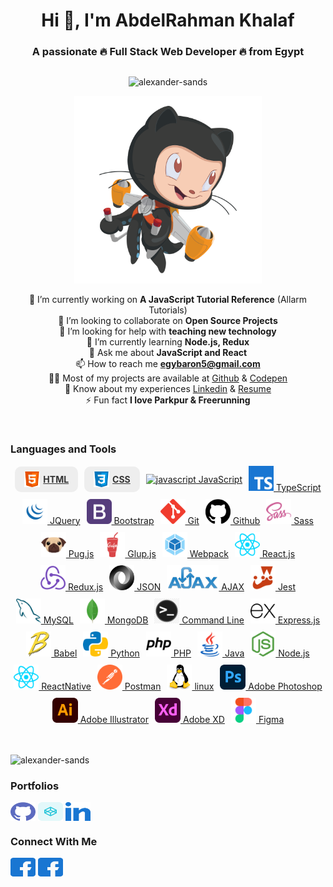 <div align="center">
  
  # Hi 👋, I'm AbdelRahman Khalaf
  ### A passionate 🔥 Full Stack Web Developer 🔥 from Egypt
  <!-- ### 🏃🏻‍♂️🎓👨🏻‍💻👨🏼‍🎤👨🏽‍🎤⛸️🏹⛸️🏂🎯♟️🥁🏆🥇🎖️🏅🤺🤿🐦🦅🐙🕷️🐍🕸️🐢🦑🐊🐎🐳🐋🦈🐰 ⚡ ✨🎯⏱️🦅⚡💥🔥❄️ Full Stack Web Developer -->

</div>

<!-- ![alexander-sands](https://komarev.com/ghpvc/?username=alexander-sands&label=Profile%20Views&color=0e75b6&style=flat "alexander-sands") -->

<div align=center style="display: flex;flex-wrap: wrap;justify-content: center;gap: 10px;">

![](https://github-profile-trophy.vercel.app/?username=alexander-sands&margin-w=15&margin-h=10 "alexander-sands")
<!-- ![](https://github-readme-streak-stats.herokuapp.com/?user=alexander-sands& "alexander-sands") -->
<!-- ![](https://activity-graph.herokuapp.com/graph?username=alexander-sands&theme=react-dark&hide_border=true&area=true) -->


<!-- <a href="https://github.com/ryo-ma/github-profile-trophy"><img src="https://github-profile-trophy.vercel.app/?username=alexander-sands&margin-w=15&margin-h=10" alt="alexander-sands" /></a> -->

</div>

<div align=center>
  <img src="images/jetpacktocat.png" alt="GitHub Octocat Drinking a Cup of Coffee" height="300">
  
  <!-- ![](https://github-readme-stats.vercel.app/api?username=alexander-sands&show_icons=true&locale=en "alexander-sands") -->
</div>


<div align=center>

🔭 I’m currently working on **A JavaScript Tutorial Reference** (Allarm Tutorials)
<br>
👯 I’m looking to collaborate on **Open Source Projects**
<br>
🤝 I’m looking for help with **teaching new technology**
<br>
🌱 I’m currently learning **Node.js, Redux**
<br>
💬 Ask me about **JavaScript and React**
<br>
📫 How to reach me **egybaron5@gmail.com**
<br>
👨‍💻 Most of my projects are available at [Github](https://github.com/Alexander-Sands) & [Codepen](https://codepen.io/alexander-sands) 
<br>
📄 Know about my experiences [Linkedin](https://www.linkedin.com/in/abdul-rahman-khalaf-b76307133/) & [Resume](https://www.linkedin.com/in/abdul-rahman-khalaf-b76307133/)
<br>
⚡ Fun fact **I love Parkpur & Freerunning**
<!-- 📝 I regularly write articles on -->
  
</div>

<br>

### Languages and Tools

<!-- <link rel="stylesheet" href="css/style.css" /> -->

<div class="skills" align="center" style="display: flex;flex-wrap: wrap;justify-content: center;align-items: center;gap: 10px;">
  <a class="skill" href="https://www.w3.org/html/" target="_blank" rel="noreferrer" style="background: #EEE;display: flex;justify-content: center;align-items: center;gap: 5px;padding: 8px 15px;color: #333;font-weight: bold;border-radius: 10px;font-size: 14px"><img src="images/icons/FrontendDevelopment/html.svg" alt="html5" height="40" style="height: 25px"/> HTML</a> 
  <a class="skill" href="https://www.w3schools.com/css/" target="_blank" rel="noreferrer" style="background: #EEE;display: flex;justify-content: center;align-items: center;gap: 5px;padding: 8px 15px;color: #333;font-weight: bold;border-radius: 10px;font-size: 14px"> <img src="images/icons/FrontendDevelopment/css.svg" alt="css3" height="40" style="height: 25px"/> CSS</a>
  <a class="skill" href="https://developer.mozilla.org/en-US/docs/Web/JavaScript" target="_blank" rel="noreferrer"> <img src="images/Logo/ProgrammingLanguages/javascript.svg" alt="javascript" height="40"/> JavaScript</a>
  <a class="skill" href="https://www.typescriptlang.org/" target="_blank" rel="noreferrer"> <img src="images/icons/ProgrammingLanguages/typescript.svg" alt="typescript" height="40"/> TypeScript</a>
  <a class="skill" href="https://jquery.com/" target="_blank" rel="noreferrer"> <img src="images/icons/FrontendDevelopment/jquery.png" alt="bootstrap" height="40"/> JQuery</a>
  <a class="skill" href="https://getbootstrap.com" target="_blank" rel="noreferrer"> <img src="images/icons/FrontendDevelopment/bootstrap.svg" alt="bootstrap" height="40"/> Bootstrap</a>
  <a class="skill" href="https://git-scm.com/" target="_blank" rel="noreferrer"> <img src="images/icons/Other/git.svg" alt="git"  height="40"/> Git</a>
  <a class="skill" href="https://github.com/" target="_blank" rel="noreferrer"> <img src="images/icons/Other/github-2.svg" alt="git"  height="40"/> Github</a>
  <a class="skill" href="https://sass-lang.com" target="_blank" rel="noreferrer"> <img src="images/icons/FrontendDevelopment/sass.svg" alt="sass" height="40"/> Sass</a> 
  <a class="skill" href="https://pugjs.org" target="_blank" rel="noreferrer"> <img src="images/icons/FrontendDevelopment/pug.svg" alt="pug" height="40"/> Pug.js</a>
  <a class="skill" href="https://gulpjs.com" target="_blank" rel="noreferrer"> <img src="images/icons/FrontendDevelopment/gulp.svg" alt="gulp" height="40"/> Glup.js</a>
  <a class="skill" href="https://webpack.js.org" target="_blank" rel="noreferrer"> <img src="images/icons/FrontendDevelopment/webpack.svg" alt="webpack" height="40"/> Webpack</a>
  <a class="skill" href="https://reactjs.org/" target="_blank" rel="noreferrer"> <img src="images/icons/FrontendDevelopment/reactjs.svg" alt="react" height="40"/> React.js</a> 
  <a class="skill" href="https://redux.js.org" target="_blank" rel="noreferrer"> <img src="images/icons/FrontendDevelopment/redux.svg" alt="redux" height="40"/> Redux.js</a> 
  <a class="skill" href="https://www.json.org/json-en.html" target="_blank" rel="noreferrer"> <img src="images/icons/Other/json.png" alt="redux" height="40"/> JSON</a> 
  <a class="skill" href="https://www.w3schools.com/js/js_ajax_intro.asp" target="_blank" rel="noreferrer"> <img src="images/icons/Other/AJAX.svg" alt="redux" height="40"/> AJAX</a> 
  <a class="skill" href="https://jestjs.io" target="_blank" rel="noreferrer"> <img src="images/icons/Testing/jest.svg" alt="jest" height="40"/> Jest</a> 
  <a class="skill" href="https://www.mysql.com/" target="_blank" rel="noreferrer"> <img src="images/icons/Database/mysql.svg" alt="mysql" height="40"/> MySQL</a> 
  <a class="skill" href="https://www.mongodb.com/" target="_blank" rel="noreferrer"> <img src="images/icons/Database/mongodb.svg" alt="mongodb" height="40"/> MongoDB</a> 
  <a class="skill" href="https://www.computerhope.com/jargon/c/commandi.htm" target="_blank" rel="noreferrer"> <img src="images/icons/Other/Command-Line.png" alt="mongodb" height="40"/> Command Line</a> 
  <a class="skill" href="https://expressjs.com" target="_blank" rel="noreferrer"> <img src="images/icons/BackendDevelopment/express.svg" alt="express" height="40"/> Express.js</a>
  <a class="skill" href="https://babeljs.io/" target="_blank" rel="noreferrer"> <img src="images/icons/FrontendDevelopment/babel.svg" alt="babel" height="40"/> Babel</a>
  <a class="skill" href="https://www.python.org" target="_blank" rel="noreferrer"> <img src="images/icons/ProgrammingLanguages/python.svg" alt="python" height="40"/> Python</a> 
  <a class="skill" href="https://www.php.net" target="_blank" rel="noreferrer"> <img src="images/icons/ProgrammingLanguages/php.svg" alt="php" height="40"/> PHP</a> 
  <a class="skill" href="https://www.java.com" target="_blank" rel="noreferrer"> <img src="images/icons/ProgrammingLanguages/java.svg" alt="java" height="40"/> Java</a> 
  <a class="skill" href="https://nodejs.org" target="_blank" rel="noreferrer"> <img src="images/icons/BackendDevelopment/nodejs.svg" alt="nodejs" height="40"/> Node.js</a> 
  <a class="skill" href="https://reactnative.dev/" target="_blank" rel="noreferrer"> <img src="images/icons/MobileAppDevelopment/reactnative.svg" alt="reactnative" height="40"/> ReactNative</a> 
  <a class="skill" href="https://postman.com" target="_blank" rel="noreferrer"> <img src="images/icons/Software/postman.svg" alt="postman" height="40"/> Postman</a> 
  <a class="skill" href="https://www.linux.org/" target="_blank" rel="noreferrer"> <img src="images/icons/Other/linux.svg" alt="linux" height="40"/> linux</a>
  <a class="skill" href="https://www.photoshop.com/en" target="_blank" rel="noreferrer"> <img src="images/icons/Software/photoshop.svg" alt="photoshop" height="40"/> Adobe Photoshop</a> 
  <a class="skill" href="https://www.adobe.com/in/products/illustrator.html" target="_blank" rel="noreferrer"> <img src="images/icons/Software/illustrator.svg" alt="illustrator" height="40"/> Adobe Illustrator</a> 
  <a class="skill" href="https://www.adobe.com/products/xd.html" target="_blank" rel="noreferrer"> <img src="images/icons/Software/xd.svg" alt="xd" height="40"/> Adobe XD</a>
  <a class="skill" href="https://www.figma.com/" target="_blank" rel="noreferrer"> <img src="images/icons/Software/figma.svg" alt="figma" height="40"/> Figma</a>


  
  <!-- <a class="skill" href="https://www.w3.org/html/" target="_blank" rel="noreferrer"><img src="https://raw.githubusercontent.com/devicons/devicon/master/icons/html5/html5-original-wordmark.svg" alt="html5" width="40" height="40"/> HTML</a> -->
  <!-- <a href="https://www.w3schools.com/css/" target="_blank" rel="noreferrer"> <img src="https://raw.githubusercontent.com/devicons/devicon/master/icons/css3/css3-original-wordmark.svg" alt="css3" width="40" height="40"/> </a> -->
  <!-- <a href="https://pugjs.org" target="_blank" rel="noreferrer"> <img src="https://cdn.worldvectorlogo.com/logos/pug.svg" alt="pug" width="40" height="40"/> </a>  -->
  <!-- <a href="https://sass-lang.com" target="_blank" rel="noreferrer"> <img src="https://raw.githubusercontent.com/devicons/devicon/master/icons/sass/sass-original.svg" alt="sass" width="40" height="40"/> </a>  -->
  <!-- <a href="https://getbootstrap.com" target="_blank" rel="noreferrer"> <img src="https://raw.githubusercontent.com/devicons/devicon/master/icons/bootstrap/bootstrap-plain-wordmark.svg" alt="bootstrap" width="40" height="40"/> </a> -->
  <!-- <a href="https://developer.mozilla.org/en-US/docs/Web/JavaScript" target="_blank" rel="noreferrer"> <img src="https://raw.githubusercontent.com/devicons/devicon/master/icons/javascript/javascript-original.svg" alt="javascript" width="40" height="40"/> </a> -->
  <!-- <a href="https://www.typescriptlang.org/" target="_blank" rel="noreferrer"> <img src="https://raw.githubusercontent.com/devicons/devicon/master/icons/typescript/typescript-original.svg" alt="typescript" width="40" height="40"/> </a>  -->
  <!-- <a href="https://babeljs.io/" target="_blank" rel="noreferrer"> <img src="https://www.vectorlogo.zone/logos/babeljs/babeljs-icon.svg" alt="babel" width="40" height="40"/> </a> -->
  <!-- <a href="https://jestjs.io" target="_blank" rel="noreferrer"> <img src="https://www.vectorlogo.zone/logos/jestjsio/jestjsio-icon.svg" alt="jest" width="40" height="40"/> </a>  -->
  <!-- <a href="https://git-scm.com/" target="_blank" rel="noreferrer"> <img src="https://www.vectorlogo.zone/logos/git-scm/git-scm-icon.svg" alt="git" width="40" height="40"/> </a> -->
  <!-- <a href="https://webpack.js.org" target="_blank" rel="noreferrer"> <img src="https://raw.githubusercontent.com/devicons/devicon/d00d0969292a6569d45b06d3f350f463a0107b0d/icons/webpack/webpack-original-wordmark.svg" alt="webpack" width="40" height="40"/> </a>  -->
  <!-- <a href="https://gulpjs.com" target="_blank" rel="noreferrer"> <img src="https://raw.githubusercontent.com/devicons/devicon/master/icons/gulp/gulp-plain.svg" alt="gulp" width="40" height="40"/> </a> -->
  <!-- <a href="https://nodejs.org" target="_blank" rel="noreferrer"> <img src="https://raw.githubusercontent.com/devicons/devicon/master/icons/nodejs/nodejs-original-wordmark.svg" alt="nodejs" width="40" height="40"/> </a>  -->
  <!-- <a href="https://reactjs.org/" target="_blank" rel="noreferrer"> <img src="https://raw.githubusercontent.com/devicons/devicon/master/icons/react/react-original-wordmark.svg" alt="react" width="40" height="40"/> </a>  -->
  <!-- <a href="https://reactnative.dev/" target="_blank" rel="noreferrer"> <img src="https://reactnative.dev/img/header_logo.svg" alt="reactnative" width="40" height="40"/> </a>  -->
  <!-- <a href="https://redux.js.org" target="_blank" rel="noreferrer"> <img src="https://raw.githubusercontent.com/devicons/devicon/master/icons/redux/redux-original.svg" alt="redux" width="40" height="40"/> </a>  -->
  <!-- <a href="https://expressjs.com" target="_blank" rel="noreferrer"> <img src="https://raw.githubusercontent.com/devicons/devicon/master/icons/express/express-original-wordmark.svg" alt="express" width="40" height="40"/> </a> -->
  <!-- <a href="https://www.mysql.com/" target="_blank" rel="noreferrer"> <img src="https://raw.githubusercontent.com/devicons/devicon/master/icons/mysql/mysql-original-wordmark.svg" alt="mysql" width="40" height="40"/> </a> 
  <a href="https://www.mongodb.com/" target="_blank" rel="noreferrer"> <img src="https://raw.githubusercontent.com/devicons/devicon/master/icons/mongodb/mongodb-original-wordmark.svg" alt="mongodb" width="40" height="40"/> </a>  -->
  <!-- <a href="https://www.python.org" target="_blank" rel="noreferrer"> <img src="https://raw.githubusercontent.com/devicons/devicon/master/icons/python/python-original.svg" alt="python" width="40" height="40"/> </a>  -->
  <!-- <a href="https://www.php.net" target="_blank" rel="noreferrer"> <img src="https://raw.githubusercontent.com/devicons/devicon/master/icons/php/php-original.svg" alt="php" width="40" height="40"/> </a>  -->
  <!-- <a href="https://www.java.com" target="_blank" rel="noreferrer"> <img src="https://raw.githubusercontent.com/devicons/devicon/master/icons/java/java-original.svg" alt="java" width="40" height="40"/> </a>  -->
  <!-- <a href="https://www.adobe.com/products/xd.html" target="_blank" rel="noreferrer"> <img src="https://cdn.worldvectorlogo.com/logos/adobe-xd.svg" alt="xd" width="40" height="40"/> </a> -->
  <!-- <a href="https://www.adobe.com/in/products/illustrator.html" target="_blank" rel="noreferrer"> <img src="https://www.vectorlogo.zone/logos/adobe_illustrator/adobe_illustrator-icon.svg" alt="illustrator" width="40" height="40"/> </a>  -->
  <!-- <a href="https://www.photoshop.com/en" target="_blank" rel="noreferrer"> <img src="https://raw.githubusercontent.com/devicons/devicon/master/icons/photoshop/photoshop-line.svg" alt="photoshop" width="40" height="40"/> </a>  -->
  <!-- <a href="https://www.figma.com/" target="_blank" rel="noreferrer"> <img src="https://www.vectorlogo.zone/logos/figma/figma-icon.svg" alt="figma" width="40" height="40"/> </a> -->
  <!-- <a href="https://postman.com" target="_blank" rel="noreferrer"> <img src="https://www.vectorlogo.zone/logos/getpostman/getpostman-icon.svg" alt="postman" width="40" height="40"/> </a>  -->
  <!-- <a href="https://www.linux.org/" target="_blank" rel="noreferrer"> <img src="https://raw.githubusercontent.com/devicons/devicon/master/icons/linux/linux-original.svg" alt="linux" width="40" height="40"/> </a>  -->

</div>
<br><br>

![](https://github-readme-stats.vercel.app/api/top-langs?username=alexander-sands&show_icons=true&locale=en&layout=compact "alexander-sands")

<h3 align="left">Portfolios</h3>
<p align="left">
  <a href="https://github.com/Alexander-Sands" target="blank"><img align="center" src="images/icons/Social/github.svg" alt="alexander-sands" height="30" width="40" /></a>
  <a href="https://codepen.io/alexander-sands" target="blank"><img align="center" src="images/icons/Social/codepen.svg" alt="alexander-sands" height="30" width="40" /></a>
  <a href="https://linkedin.com/in/abdul-rahman-khalaf-b76307133" target="blank"><img align="center" src="images/icons/Social/linked-in-alt.svg" alt="abdul-rahman-khalaf-b76307133" height="30" width="40" /></a>
</p>

<h3 align="left">Connect With Me</h3>
<p align="left">
  <a href="https://www.facebook.com/abdelrahman.khalaf.50" target="blank"><img align="center" src="images/icons/Social/facebook.svg" alt="Facebook" height="30" width="40" /></a>
  <a href="https://www.facebook.com/groups/492703297525406/user/100004685259878/" target="blank"><img align="center" src="images/icons/Social/facebook.svg" alt="Facebook" height="30" width="40" /></a>

  <!-- # ![Facebook](https://img.shields.io/badge/Facebook-%23007ACC.svg?style=for-the-badge&logo=Facebook&logoColor=white)  -->

  <!-- <a href="https://twitter.com/?lang=en" target="blank"><img align="center" src="images/icons/Social/twitter.svg" alt="Twitter" height="30" width="40" /></a> -->
  <!-- <a href="https://dev.to/" target="blank"><img align="center" src="images/icons/Social/devto.svg" alt="devto" height="30" width="40" /></a> -->
  <!-- <a href="https://codesandbox.io/" target="blank"><img align="center" src="images/icons/Social/codesandbox.svg" alt="codeSandbox" height="30" width="40" /></a> -->
  <!-- <a href="https://stackoverflow.com/" target="blank"><img align= "center" src="images/icons/Social/stack-overflow.svg" alt="StackOverFlow" height="30" width="40" /></a> -->
  <!-- <a href="https://www.kaggle.com/" target="blank"><img align="center" src="images/icons/Social/kaggle.svg" alt="Kaggle" height="30" width="40" /></a> -->
  <!-- <a href="https://www.instagram.com/?hl=en" target="blank"><img align="center" src="images/icons/Social/instagram.svg" alt="Instagram" height="30" width="40" /></a> -->
  <!-- <a href="https://dribbble.com/" target="blank"><img align="center" src="images/icons/Social/dribbble.svg" alt="Dribbble" height="30" width="40" /></a> -->
  <!-- <a href="https://www.behance.net/" target="blank"><img align="center" src="images/icons/Social/behance.svg" alt="Behance" height="30" width="40" /></a> -->
  <!-- <a href="https://hashnode.com/" target="blank"><img align="center" src="images/icons/Social/hashnode.svg" alt="Hashnode" height="30" width="40" /></a> -->
  <!-- <a href="https://medium.com/" target="blank"><img align="center" src="images/icons/Social/medium.svg" alt="Medium" height="30" width="40" /></a> -->
  <!-- <a href="https://www.youtube.com/" target="blank"><img align="center" src="images/icons/Social/youtube.svg" alt="Youtube" height="30" width="40" /></a> -->
  <!-- <a href="https://www.codechef.com/" target="blank"><img align="center" src="images/icons/Social/" alt="CodeChef" height="30" width="40" /></a> -->
  <!-- <a href="https://www.hackerrank.com/" target="blank"><img align="center" src="images/icons/Social/hackerrank.svg" alt="Hackerrank" height="30" width="40" /></a> -->
  <!-- <a href="https://codeforces.com/" target="blank"><img align="center" src="images/icons/Social/codeforces.svg" alt="CodeForces" height="30" width="40" /></a> -->
  <!-- <a href="https://leetcode.com/" target="blank"><img align="center" src="images/icons/Social/leet-code.svg" alt="Leetcode" height="30" width="40" /></a> -->
  <!-- <a href="https://www.topcoder.com/" target="blank"><img align="center" src="images/icons/Social/topcoder.svg" alt="TopCoder" height="30" width="40" /></a> -->
  <!-- <a href="https://www.hackerearth.com/" target="blank"><img align="center" src="images/icons/Social/hackerearth.svg" alt="Hackerearth" height="30" width="40" /></a> -->
  <!-- <a href="https://www.geeksforgeeks.org/" target="blank"><img align="center" src="images/icons/Social/geeks-for-geeks.svg" alt="GeeksForGeeks" height="30" width="40" /></a> -->
  <!-- <a href="https://discord.com/" target="blank"><img align="center" src="images/icons/Social/discord.svg" alt="Discord" height="30" width="40" /></a> -->
  <!-- <a href="https://rss.com/blog/find-rss-feed/" target="blank"><img align="center" src="images/icons/Social/rss.svg" alt="RSS" height="30" width="40" /></a> -->
  <!-- <a href="https://ko-fi.com/" target="blank"><img align="center" src="images/icons/Social/ko-ficlub.webp" alt="ko-ficlub" height="30" /></a> -->
  <!-- <a href="https://www.buymeacoffee.com/" target="blank"><img align="center" src="images/icons/Social/buymeacoffee.png" alt="buymeacoffee" height="30" /></a> -->
</p>

